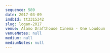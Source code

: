 ```yaml
---
sequence: 589
date: 2017-03-09
imdbId: tt3315342
slug: logan-2017
venue: Alamo Drafthouse Cinema - One Loudoun
venueNotes: null
medium: null
mediumNotes: null
---
```


